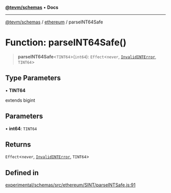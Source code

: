 [**@tevm/schemas**](../../README.md) • **Docs**

***

[@tevm/schemas](../../modules.md) / [ethereum](../README.md) / parseINT64Safe

# Function: parseINT64Safe()

> **parseINT64Safe**\<`TINT64`\>(`int64`): `Effect`\<`never`, [`InvalidINTError`](../classes/InvalidINTError.md), `TINT64`\>

## Type Parameters

• **TINT64**

extends bigint

## Parameters

• **int64**: `TINT64`

## Returns

`Effect`\<`never`, [`InvalidINTError`](../classes/InvalidINTError.md), `TINT64`\>

## Defined in

[experimental/schemas/src/ethereum/SINT/parseINTSafe.js:91](https://github.com/evmts/tevm-monorepo/blob/main/experimental/schemas/src/ethereum/SINT/parseINTSafe.js#L91)

